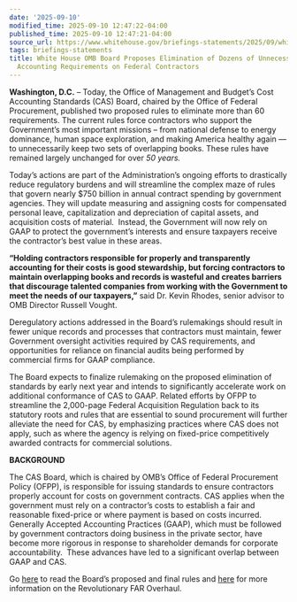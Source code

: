 ```yaml
---
date: '2025-09-10'
modified_time: 2025-09-10 12:47:22-04:00
published_time: 2025-09-10 12:47:21-04:00
source_url: https://www.whitehouse.gov/briefings-statements/2025/09/white-house-omb-board-proposes-elimination-of-dozens-of-unnecessary-and-redundant-accounting-requirements-on-federal-contractors/
tags: briefings-statements
title: White House OMB Board Proposes Elimination of Dozens of Unnecessary and Redundant
  Accounting Requirements on Federal Contractors
---
```

 
**Washington, D.C.** – Today, the Office of Management and Budget’s Cost
Accounting Standards (CAS) Board, chaired by the Office of Federal
Procurement, published two proposed rules to eliminate more than 60
requirements. The current rules force contractors who support the
Government’s most important missions – from national defense to energy
dominance, human space exploration, and making America healthy again —
to unnecessarily keep two sets of overlapping books. These rules have
remained largely unchanged for over *50 years.*

Today’s actions are part of the Administration’s ongoing efforts to
drastically reduce regulatory burdens and will streamline the complex
maze of rules that govern nearly $750 billion in annual contract
spending by government agencies. They will update measuring and
assigning costs for compensated personal leave, capitalization and
depreciation of capital assets, and acquisition costs of material. 
Instead, the Government will now rely on GAAP to protect the
government’s interests and ensure taxpayers receive the contractor’s
best value in these areas.

**“Holding contractors responsible for properly and transparently
accounting for their costs is good stewardship, but forcing contractors
to maintain overlapping books and records is wasteful and creates
barriers that discourage talented companies from working with the
Government to meet the needs of our taxpayers,”** said Dr. Kevin Rhodes,
senior advisor to OMB Director Russell Vought.

Deregulatory actions addressed in the Board’s rulemakings should result
in fewer unique records and processes that contractors must maintain,
fewer Government oversight activities required by CAS requirements, and
opportunities for reliance on financial audits being performed by
commercial firms for GAAP compliance.

The Board expects to finalize rulemaking on the proposed elimination of
standards by early next year and intends to significantly accelerate
work on additional conformance of CAS to GAAP. Related efforts by OFPP
to streamline the 2,000-page Federal Acquisition Regulation back to its
statutory roots and rules that are essential to sound procurement will
further alleviate the need for CAS, by emphasizing practices where CAS
does not apply, such as where the agency is relying on fixed-price
competitively awarded contracts for commercial solutions.  

**BACKGROUND**

The CAS Board, which is chaired by OMB’s Office of Federal Procurement
Policy (OFPP), is responsible for issuing standards to ensure
contractors properly account for costs on government contracts. CAS
applies when the government must rely on a contractor’s costs to
establish a fair and reasonable fixed-price or where payment is based on
costs incurred.  Generally Accepted Accounting Practices (GAAP), which
must be followed by government contractors doing business in the private
sector, have become more rigorous in response to shareholder demands for
corporate accountability.  These advances have led to a significant
overlap between GAAP and CAS.

Go [here](https://public-inspection.federalregister.gov/2025-17480.pdf)
to read the Board’s proposed and final rules and
[here](https://www.acquisition.gov/far-overhaul) for more information on
the Revolutionary FAR Overhaul.
